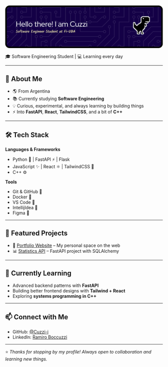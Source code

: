 
![Banner](./banner.png)

🎓 Software Engineering Student | 💻 Learning every day

---

## 🚀 About Me
- 🌎 From Argentina  
- 📚 Currently studying **Software Engineering**  
- 💡 Curious, experimental, and always learning by building things  
- ⚡ Into **FastAPI**, **React**, **TailwindCSS**, and a bit of **C++**  

---

## 🛠️ Tech Stack
**Languages & Frameworks**  
- Python 🐍 | FastAPI ⚡ | Flask  
- JavaScript ✨ | React ⚛️ | TailwindCSS 🎨  
- C++ ⚙️  

**Tools**  
- Git & GitHub 🐙  
- Docker 🐳  
- VS Code 📝
- IntellijIdea 📝
- Figma 🎨

---

## 📌 Featured Projects
- 🔗 [Portfolio Website](ramiro.boccuzzi.com.ar) – My personal space on the web  
- 📊 [Statistics API](https://github.com/Cuzzi-i/stadistics-by-cuzzi) – FastAPI project with SQLAlchemy  

---

## 🌱 Currently Learning
- Advanced backend patterns with **FastAPI**  
- Building better frontend designs with **Tailwind + React**  
- Exploring **systems programming in C++**  

---

## 📫 Connect with Me
- GitHub: [@Cuzzi-i](https://github.com/Cuzzi-i)  
- LinkedIn: [Ramiro Boccuzzi](https://www.linkedin.com/in/boccuzziramiroa/)

---

⭐️ *Thanks for stopping by my profile! Always open to collaboration and learning new things.*

<!--
**Cuzzi-i/cuzzi-i** is a ✨ _special_ ✨ repository because its `README.md` (this file) appears on your GitHub profile.

Here are some ideas to get you started:

- 🔭 I’m currently working on ...
- 🌱 I’m currently learning ...
- 👯 I’m looking to collaborate on ...
- 🤔 I’m looking for help with ...
- 💬 Ask me about ...
- 📫 How to reach me: ...
- 😄 Pronouns: ...
- ⚡ Fun fact: ...
-->
